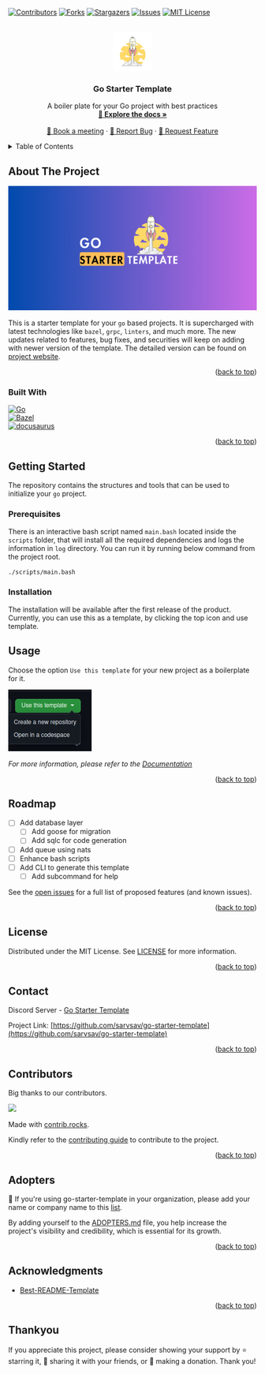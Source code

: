 <!-- Improved compatibility of back to top link: See: https://github.com/othneildrew/Best-README-Template/pull/73 -->
<a name="readme-top"></a>


<!-- PROJECT SHIELDS -->
<!--
*** I'm using markdown "reference style" links for readability.
*** Reference links are enclosed in brackets [ ] instead of parentheses ( ).
*** See the bottom of this document for the declaration of the reference variables
*** for contributors-url, forks-url, etc. This is an optional, concise syntax you may use.
*** https://www.markdownguide.org/basic-syntax/#reference-style-links
-->
[![Contributors][contributors-shield]][contributors-url]
[![Forks][forks-shield]][forks-url]
[![Stargazers][stars-shield]][stars-url]
[![Issues][issues-shield]][issues-url]
[![MIT License][license-shield]][license-url]



<!-- PROJECT LOGO -->
<br />
<div align="center">
  <a href="https://github.com/sarvsav/go-starter-template">
    <img src="assets/logo-go-starter.png" alt="Logo" width="80" height="80">
  </a>

<h3 align="center">Go Starter Template</h3>

  <p align="center">
    A boiler plate for your Go project with best practices
    <br />
    <a href="https://sarvsav.github.io/go-starter-template/"><strong>📘 Explore the docs  »</strong></a>
    <br />
    <br />
    <a href="https://calendly.com/sarvsav">📅 Book a meeting</a>
    ·
    <a href="https://github.com/sarvsav/go-starter-template/issues/new?assignees=sarvsav&labels=bug%2Cneeds-triage&projects=&template=01_bug_report.yml">🐛 Report Bug</a>
    ·
    <a href="https://github.com/sarvsav/go-starter-template/issues/new?assignees=sarvsav&labels=enhancement%2Cneeds-triage&projects=&template=02_feature_request.yml"> 🔨 Request Feature</a>
  </p>
</div>



<!-- TABLE OF CONTENTS -->
<details>
  <summary>Table of Contents</summary>
  <ol>
    <li>
      <a href="#about-the-project">About The Project</a>
      <ul>
        <li><a href="#built-with">Built With</a></li>
      </ul>
    </li>
    <li>
      <a href="#getting-started">Getting Started</a>
      <ul>
        <li><a href="#prerequisites">Prerequisites</a></li>
        <li><a href="#installation">Installation</a></li>
      </ul>
    </li>
    <li><a href="#usage">Usage</a></li>
    <li><a href="#roadmap">Roadmap</a></li>
    <li><a href="#license">License</a></li>
    <li><a href="#contact">Contact</a></li>
    <li><a href="#contributors">Contributors</a></li>
    <li><a href="#acknowledgments">Acknowledgments</a></li>
    <li><a href="#thankyou">Thank You</a></li>
  </ol>
</details>



<!-- ABOUT THE PROJECT -->
## About The Project

[![Go Starter Template][product-screenshot]](https://sarvsav.github.io/go-starter-template/)

This is a starter template for your `go` based projects. It is supercharged with latest technologies like `bazel`, `grpc`, `linters`, and much more. The new updates related to features, bug fixes, and securities will keep on adding with newer version of the template. The detailed version can be found on [project website](https://sarvsav.github.io/go-starter-template/).

<p align="right">(<a href="#readme-top">back to top</a>)</p>



### Built With

[![Go][Golang]][Go-url]
<br>
[![Bazel][Bazel]][Bazel-url]
<br>
[![docusaurus][docusaurus]][docusaurus-url]

<p align="right">(<a href="#readme-top">back to top</a>)</p>



<!-- GETTING STARTED -->
## Getting Started

The repository contains the structures and tools that can be used to initialize your `go` project.

### Prerequisites

There is an interactive bash script named `main.bash`  located inside the `scripts` folder, that will install all the required dependencies and logs the information in `log` directory. You can run it by running below command from the project root.

```bash
./scripts/main.bash
```


### Installation

The installation will be available after the first release of the product. Currently, you can use this as a template, by clicking the top icon and use template.

<!-- USAGE EXAMPLES -->
## Usage

Choose the option `Use this template` for your new project as a boilerplate for it.

![Use This Template](./assets/use-this-template.png)

_For more information, please refer to the [Documentation](https://sarvsav.github.io/go-starter-template/)_

<p align="right">(<a href="#readme-top">back to top</a>)</p>



<!-- ROADMAP -->
## Roadmap

- [ ] Add database layer
    - [ ] Add goose for migration
    - [ ] Add sqlc for code generation
- [ ] Add queue using nats
- [ ] Enhance bash scripts
- [ ] Add CLI to generate this template
    - [ ] Add subcommand for help

See the [open issues](https://github.com/sarvsav/go-starter-template/issues) for a full list of proposed features (and known issues).

<p align="right">(<a href="#readme-top">back to top</a>)</p>



<!-- LICENSE -->
## License

Distributed under the MIT License. See [LICENSE](./LICENSE) for more information.

<p align="right">(<a href="#readme-top">back to top</a>)</p>



<!-- CONTACT -->
## Contact

Discord Server - [Go Starter Template](https://discord.gg/ZNHGGGDsNe)

Project Link: [https://github.com/sarvsav/go-starter-template](https://github.com/sarvsav/go-starter-template)

<p align="right">(<a href="#readme-top">back to top</a>)</p>

<!-- CONTRIBUTORS -->
## Contributors

Big thanks to our contributors.

<a href="https://github.com/sarvsav/go-starter-template/graphs/contributors">
  <img src="https://contrib.rocks/image?repo=sarvsav/go-starter-template" />
</a>

Made with [contrib.rocks](https://contrib.rocks).

Kindly refer to the [contributing guide](./CONTRIBUTING.md) to contribute to the project.

<p align="right">(<a href="#readme-top">back to top</a>)</p>

<!-- ADOPTERS -->
## Adopters

📢 If you're using go-starter-template in your organization, please add your name or company name to this [list](./ADOPTERS.md).

By adding yourself to the [ADOPTERS.md](./ADOPTERS.md) file, you help increase the project's visibility and credibility, which is essential for its growth.

<p align="right">(<a href="#readme-top">back to top</a>)</p>

<!-- ACKNOWLEDGMENTS -->
## Acknowledgments

* [Best-README-Template](https://github.com/othneildrew/Best-README-Template)

<p align="right">(<a href="#readme-top">back to top</a>)</p>

<!-- Thank You -->
## Thankyou

If you appreciate this project, please consider showing your support by ⭐ starring it, 🔄 sharing it with your friends, or 💖 making a donation. Thank you!

<!-- MARKDOWN LINKS & IMAGES -->
<!-- https://www.markdownguide.org/basic-syntax/#reference-style-links -->
[contributors-shield]: https://img.shields.io/github/contributors/sarvsav/go-starter-template.svg?style=for-the-badge
[contributors-url]: https://github.com/sarvsav/go-starter-template/graphs/contributors
[forks-shield]: https://img.shields.io/github/forks/sarvsav/go-starter-template.svg?style=for-the-badge
[forks-url]: https://github.com/sarvsav/go-starter-template/network/members
[stars-shield]: https://img.shields.io/github/stars/sarvsav/go-starter-template.svg?style=for-the-badge
[stars-url]: https://github.com/sarvsav/go-starter-template/stargazers
[issues-shield]: https://img.shields.io/github/issues/sarvsav/go-starter-template.svg?style=for-the-badge
[issues-url]: https://github.com/sarvsav/go-starter-template/issues
[license-shield]: https://img.shields.io/github/license/sarvsav/go-starter-template.svg?style=for-the-badge
[license-url]: https://github.com/sarvsav/go-starter-template/blob/master/LICENSE.txt
[product-screenshot]: assets/go-starter-template.png
[Golang]: https://img.shields.io/github/go-mod/go-version/sarvsav/go-starter-template?style=for-the-badge&logo=go
[Go-url]: https://go.dev/
[Bazel]: https://img.shields.io/badge/Bazel-v7-brightgreen?style=for-the-badge&logo=bazel
[Bazel-url]: https://bazel.build/
[docusaurus]: https://img.shields.io/badge/docs-passing-green?style=for-the-badge&logo=docusaurus&logoColor=%233ECC5F
[docusaurus-url]: https://docusaurus.io/